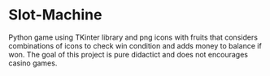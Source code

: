 # Slot-Machine
Python game using TKinter library and png icons with fruits that considers combinations of icons to check win condition and adds money to balance if won.
The goal of this project is pure didactict and does not encourages casino games.



